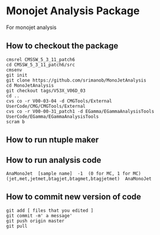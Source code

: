 Monojet Analysis Package
===============

For monojet analysis

How to checkout the package
--------------
<pre><code>cmsrel CMSSW_5_3_11_patch6
cd CMSSW_5_3_11_patch6/src
cmsenv
git init
git clone https://github.com/srimanob/MonoJetAnalysis
cd MonoJetAnalysis
git checkout tags/V53X_V06D_03
cd ..
cvs co -r V00-03-04 -d CMGTools/External UserCode/CMG/CMGTools/External
cvs co -r V00-00-31_patch1 -d EGamma/EGammaAnalysisTools UserCode/EGamma/EGammaAnalysisTools
scram b
</code></pre>

How to run ntuple maker
--------------

How to run analysis code
--------------
<pre><code>AnaMonoJet  [sample name]  -1  (0 for MC, 1 for MC)  (jet,met,jetmet,btagjet,btagmet,btagjetmet)  AnaMonoJet
</code></pre>

How to commit new version of code
--------------
<pre><code>git add [ files that you edited ]
git commit -m' a message'
git push origin master
git pull
</code></pre>
